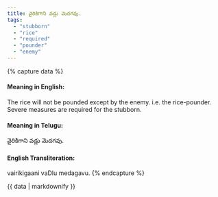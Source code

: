 ```yaml
---
title: వైరికిగాని వడ్లు మెదగవు.
tags:
  - "stubborn"
  - "rice"
  - "required"
  - "pounder"
  - "enemy"
---
```


{% capture data %}
#### Meaning in English:
The rice will not be pounded except by the enemy.
i.e. the rice-pounder.
Severe measures are required for the stubborn.

#### Meaning in Telugu:
వైరికిగాని వడ్లు మెదగవు.

#### English Transliteration:
vairikigaani vaDlu medagavu.
{% endcapture %}

{{ data | markdownify }}

